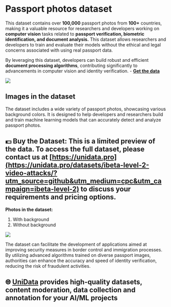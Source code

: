 # Passport photos dataset

This dataset contains over **100,000** passport photos from **100+** countries, making it a valuable resource for researchers and developers working on **computer vision** tasks related to **passport verification, biometric identification, and document analysis.** This dataset allows researchers and developers to train and evaluate their models without the ethical and legal concerns associated with using real passport data.

By leveraging this dataset, developers can build robust and efficient **document processing algorithms**, contributing significantly to advancements in computer vision and identity verification. - 
**[Get the data](https://unidata.pro/datasets/synthetic-passports/?utm_source=github&utm_medium=cpc&utm_campaign=synthetic-passports)**

![](https://www.googleapis.com/download/storage/v1/b/kaggle-user-content/o/inbox%2F22059654%2Faebcdc96f2160742bf8f5683e273aeec%2FFrame%20135.png?generation=1729689336288410&alt=media)

## Images in the dataset

The dataset includes a wide variety of passport photos, showcasing various background colors. It is designed to help developers and researchers build and train machine learning models that can accurately detect and analyze passport photos. 

## 💵 Buy the Dataset: This is a limited preview of the data. To access the full dataset, please contact us at [https://unidata.pro](https://unidata.pro/datasets/ibeta-level-2-video-attacks/?utm_source=github&utm_medium=cpc&utm_campaign=ibeta-level-2) to discuss your requirements and pricing options.

**Photos in the dataset:**
1. With background
2. Without background

![](https://www.googleapis.com/download/storage/v1/b/kaggle-user-content/o/inbox%2F22059654%2Feb869c5ccd7f6615754a5e8954675d5a%2FFrame%20127.png?generation=1729604678859593&alt=media)

The dataset can facilitate the development of applications aimed at improving security measures in border control and immigration processes. By utilizing advanced algorithms trained on diverse passport images, authorities can enhance the accuracy and speed of identity verification, reducing the risk of fraudulent activities. 

## 🌐 [UniData](https://unidata.pro/datasets/ibeta-level-2-video-attacks/?utm_source=github&utm_medium=cpc&utm_campaign=ibeta-level-2) provides high-quality datasets, content moderation, data collection and annotation for your AI/ML projects 
